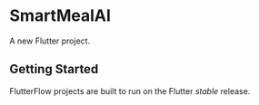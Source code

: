# SmartMealAI

A new Flutter project.

## Getting Started

FlutterFlow projects are built to run on the Flutter _stable_ release.
